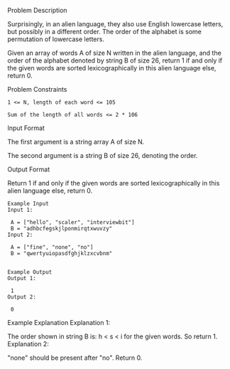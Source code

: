 Problem Description

Surprisingly, in an alien language, they also use English lowercase letters, but possibly in a different order. The order of the alphabet is some permutation of lowercase letters.

Given an array of words A of size N written in the alien language, and the order of the alphabet denoted by string B of size 26, return 1 if and only if the given words are sorted lexicographically in this alien language else, return 0.



Problem Constraints
    
    1 <= N, length of each word <= 105
    
    Sum of the length of all words <= 2 * 106



Input Format

The first argument is a string array A of size N.

The second argument is a string B of size 26, denoting the order.



Output Format

Return 1 if and only if the given words are sorted lexicographically in this alien language else, return 0.



    Example Input
    Input 1:
    
     A = ["hello", "scaler", "interviewbit"]
     B = "adhbcfegskjlponmirqtxwuvzy"
    Input 2:
    
     A = ["fine", "none", "no"]
     B = "qwertyuiopasdfghjklzxcvbnm"
    
    
    Example Output
    Output 1:
    
     1
    Output 2:
    
     0


Example Explanation
Explanation 1:

 The order shown in string B is: h < s < i for the given words. So return 1.
Explanation 2:

 "none" should be present after "no". Return 0.